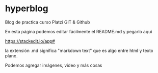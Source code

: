 # hyperblog
Blog de practica curso Platzi GIT &amp; Github

En esta página podemos editar fácilmente el README.md y pegarlo aquí

https://stackedit.io/app#

la extensión .md significa "markdown text" que es algo entre html y texto plano.

Podemos agregar imágenes, video y más cosas
